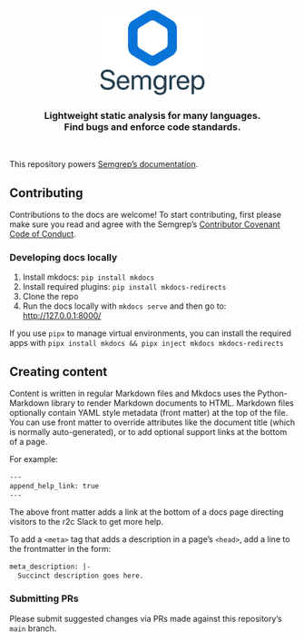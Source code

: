 <p align="center">
    <a href="https://semgrep.dev"><img src="https://raw.githubusercontent.com/returntocorp/semgrep/develop/semgrep.svg" height="150" alt="Semgrep logo"/></a>
</p>
<h3 align="center">
  Lightweight static analysis for many languages.
  </br>
  Find bugs and enforce code standards.
</h3>
<br />

This repository powers [Semgrep’s documentation](https://semgrep.dev/docs).

## Contributing

Contributions to the docs are welcome! To start contributing, first please make sure you read and agree with the Semgrep’s [Contributor Covenant Code of Conduct](https://github.com/returntocorp/semgrep/blob/develop/CODE_OF_CONDUCT.md).

### Developing docs locally

1. Install mkdocs: `pip install mkdocs`
2. Install required plugins: `pip install mkdocs-redirects`
3. Clone the repo
4. Run the docs locally with `mkdocs serve` and then go to: http://127.0.0.1:8000/

If you use `pipx` to manage virtual environments,
you can install the required apps with
`pipx install mkdocs && pipx inject mkdocs mkdocs-redirects`

## Creating content

Content is written in regular Markdown files and Mkdocs uses the Python-Markdown library to render Markdown documents to HTML. Markdown files optionally contain YAML style metadata (front matter) at the top of the file. You can use front matter to override attributes like the document title (which is normally auto-generated), or to add optional support links at the bottom of a page.

For example:

```
---
append_help_link: true
---
```

The above front matter adds a link at the bottom of a docs page directing visitors to the r2c Slack to get more help.

To add a `<meta>` tag that adds a description in a page’s `<head>`, add a line to the frontmatter in the form:

```
meta_description: |-
  Succinct description goes here.
```

### Submitting PRs

Please submit suggested changes via PRs made against this repository’s `main` branch.
